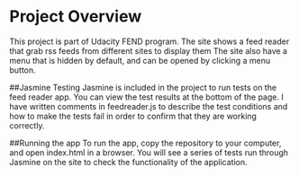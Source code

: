 # Project Overview

This project is part of Udacity FEND program.
The site shows a feed reader that grab rss feeds from different sites to display them
The site also have a menu that is hidden by default, and can be opened by clicking a menu button.

##Jasmine Testing
Jasmine is included in the project to run tests on the feed reader app.
You can view the test results at the bottom of the page.
I have written comments in feedreader.js to describe the test conditions and how to make the tests fail in order to confirm that they are working correctly.

##Running the app
To run the app, copy the repository to your computer, and open index.html in a browser.
You will see a series of tests run through Jasmine on the site to check the functionality of the application.
